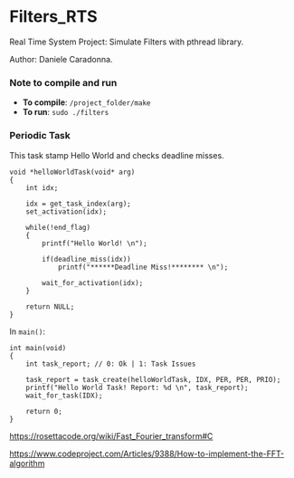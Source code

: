 # Filters_RTS
Real Time System Project: Simulate Filters with pthread library.

Author: Daniele Caradonna.

### Note to compile and run
- **To compile**: `/project_folder/make`
- **To run**: `sudo ./filters`

### Periodic Task
This task stamp Hello World and checks deadline misses.

```
void *helloWorldTask(void* arg)
{
    int idx;

    idx = get_task_index(arg);
    set_activation(idx);

    while(!end_flag)
    {
        printf("Hello World! \n");
        
        if(deadline_miss(idx))
            printf("******Deadline Miss!******** \n");

        wait_for_activation(idx);
    }

    return NULL;
}
```

In `main()`:

```
int main(void)
{
    int task_report; // 0: Ok | 1: Task Issues

    task_report = task_create(helloWorldTask, IDX, PER, PER, PRIO);
    printf("Hello World Task! Report: %d \n", task_report);
    wait_for_task(IDX);

    return 0;
}
```

https://rosettacode.org/wiki/Fast_Fourier_transform#C

https://www.codeproject.com/Articles/9388/How-to-implement-the-FFT-algorithm